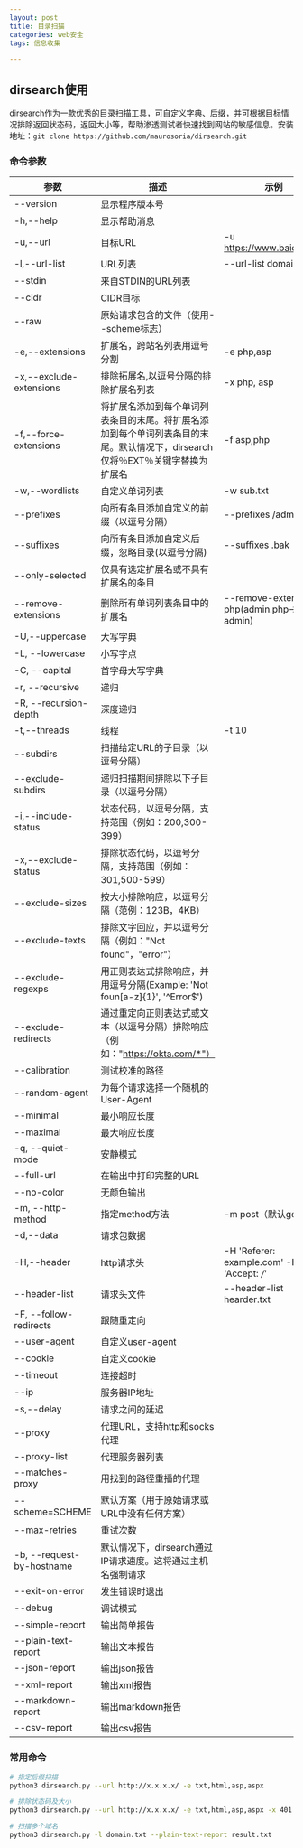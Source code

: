 ```yaml
---
layout: post
title: 目录扫描
categories: web安全
tags: 信息收集

---
```




## dirsearch使用

dirsearch作为一款优秀的目录扫描工具，可自定义字典、后缀，并可根据目标情况排除返回状态码，返回大小等，帮助渗透测试者快速找到网站的敏感信息。安装地址：`git clone https://github.com/maurosoria/dirsearch.git`

### 命令参数

| 参数                      | 描述                                                         | 示例                                       |
| ------------------------- | ------------------------------------------------------------ | ------------------------------------------ |
| --version                 | 显示程序版本号                                               |                                            |
| -h,--help                 | 显示帮助消息                                                 |                                            |
| -u,--url                  | 目标URL                                                      | -u https://www.baidu.com                   |
| -l,--url-list             | URL列表                                                      | --url-list domain.txt                      |
| --stdin                   | 来自STDIN的URL列表                                           |                                            |
| --cidr                    | CIDR目标                                                     |                                            |
| --raw                     | 原始请求包含的文件（使用--scheme标志）                       |                                            |
| -e,--extensions           | 扩展名，跨站名列表用逗号分割                                 | -e php,asp                                 |
| -x,--exclude-extensions   | 排除拓展名,以逗号分隔的排除扩展名列表                        | -x php, asp                                |
| -f,--force-extensions     | 将扩展名添加到每个单词列表条目的末尾。将扩展名添加到每个单词列表条目的末尾。默认情况下，dirsearch仅将％EXT％关键字替换为扩展名 | -f asp,php                                 |
| -w,--wordlists            | 自定义单词列表                                               | -w sub.txt                                 |
| --prefixes                | 向所有条目添加自定义的前缀（以逗号分隔）                     | --prefixes /admin/                         |
| --suffixes                | 向所有条目添加自定义后缀，忽略目录(以逗号分隔)               | --suffixes  .bak                           |
| --only-selected           | 仅具有选定扩展名或不具有扩展名的条目                         |                                            |
| --remove-extensions       | 删除所有单词列表条目中的扩展名                               | --remove-extensions php(admin.php-> admin) |
| -U,--uppercase            | 大写字典                                                     |                                            |
| -L, --lowercase           | 小写字点                                                     |                                            |
| -C, --capital             | 首字母大写字典                                               |                                            |
| -r, --recursive           | 递归                                                         |                                            |
| -R, --recursion-depth     | 深度递归                                                     |                                            |
| -t,--threads              | 线程                                                         | -t 10                                      |
| --subdirs                 | 扫描给定URL的子目录（以逗号分隔）                            |                                            |
| --exclude-subdirs         | 递归扫描期间排除以下子目录（以逗号分隔）                     |                                            |
| -i,--include-status       | 状态代码，以逗号分隔，支持范围（例如：200,300-399）          |                                            |
| -x,--exclude-status       | 排除状态代码，以逗号分隔，支持范围（例如：301,500-599）      |                                            |
| --exclude-sizes           | 按大小排除响应，以逗号分隔（范例：123B，4KB）                |                                            |
| --exclude-texts           | 排除文字回应，并以逗号分隔（例如："Not found"，"error"）     |                                            |
| --exclude-regexps         | 用正则表达式排除响应，并用逗号分隔(Example: 'Not foun[a-z]{1}', '^Error$') |                                            |
| --exclude-redirects       | 通过重定向正则表达式或文本（以逗号分隔）排除响应（例如："https://okta.com/*"） |                                            |
| --calibration             | 测试校准的路径                                               |                                            |
| --random-agent            | 为每个请求选择一个随机的User-Agent                           |                                            |
| --minimal                 | 最小响应长度                                                 |                                            |
| --maximal                 | 最大响应长度                                                 |                                            |
| -q, --quiet-mode          | 安静模式                                                     |                                            |
| --full-url                | 在输出中打印完整的URL                                        |                                            |
| --no-color                | 无颜色输出                                                   |                                            |
| -m, --http-method         | 指定method方法                                               | -m post（默认get）                         |
| -d,--data                 | 请求包数据                                                   |                                            |
| -H,--header               | http请求头                                                   | -H 'Referer: example.com' -H 'Accept: */*' |
| --header-list             | 请求头文件                                                   | --header-list hearder.txt                  |
| -F, --follow-redirects    | 跟随重定向                                                   |                                            |
| --user-agent              | 自定义user-agent                                             |                                            |
| --cookie                  | 自定义cookie                                                 |                                            |
| --timeout                 | 连接超时                                                     |                                            |
| --ip                      | 服务器IP地址                                                 |                                            |
| -s,--delay                | 请求之间的延迟                                               |                                            |
| --proxy                   | 代理URL，支持http和socks代理                                 |                                            |
| --proxy-list              | 代理服务器列表                                               |                                            |
| --matches-proxy           | 用找到的路径重播的代理                                       |                                            |
| --scheme=SCHEME           | 默认方案（用于原始请求或URL中没有任何方案）                  |                                            |
| --max-retries             | 重试次数                                                     |                                            |
| -b, --request-by-hostname | 默认情况下，dirsearch通过IP请求速度。这将通过主机名强制请求  |                                            |
| --exit-on-error           | 发生错误时退出                                               |                                            |
| --debug                   | 调试模式                                                     |                                            |
| --simple-report           | 输出简单报告                                                 |                                            |
| --plain-text-report       | 输出文本报告                                                 |                                            |
| --json-report             | 输出json报告                                                 |                                            |
| --xml-report              | 输出xml报告                                                  |                                            |
| --markdown-report         | 输出markdown报告                                             |                                            |
| --csv-report              | 输出csv报告                                                  |                                            |

### 常用命令

```bash
# 指定后缀扫描
python3 dirsearch.py --url http://x.x.x.x/ -e txt,html,asp,aspx

# 排除状态码及大小
python3 dirsearch.py --url http://x.x.x.x/ -e txt,html,asp,aspx -x 401 --exclude-sizes 1000

# 扫描多个域名
python3 dirsearch.py -l domain.txt --plain-text-report result.txt
```

